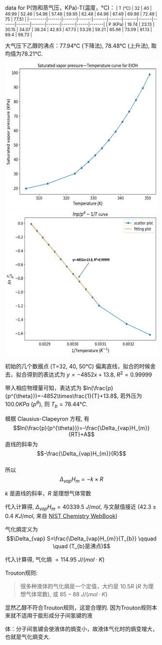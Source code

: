 ﻿<script type="text/javascript" src="http://cdn.mathjax.org/mathjax/latest/MathJax.js?config=TeX-AMS-MML_HTMLorMML"></script>
<script type="text/x-mathjax-config">
        MathJax.Hub.Config({ tex2jax: {inlineMath: [['$', '$']]}, messageStyle: "none" });
</script>
<font size = 4>data for P(饱和蒸气压，KPa)-T(温度，°C)：</font>
| T (°C)  | 32    | 40    | 49.99 | 52.46 | 54.98 | 57.48 | 59.95 | 62.48 | 64.96 | 67.49 | 69.98 | 72.49 | 75   | 77.51 |
|---------|-------|-------|-------|-------|-------|-------|-------|-------|-------|-------|-------|-------|------|-------|
| P (KPa) | 19.74 | 23.13 | 30.15 | 34.07 | 38.24 | 42.83 | 47.73 | 53.26 | 59.21 | 65.96 | 73.09 | 81.13 | 89.4 | 98.73 |

<font size = 4>大气压下乙醇的沸点：77.94°C (下降法), 78.48°C (上升法), 取均值为78.21°C.


<center>
<img src='figures/P-T.png' height=480 width=600>
</center>

<center>
<img src='figures/ln-T^-1.png' height=480 width=600>
</center>

<div STYLE="page-break-after: always;"></div>

<font size = 4>初始的几个数据点 (T=32, 40, 50°C) 偏离直线，拟合的时候舍去，拟合得到的表达式为 $y=-4852x+13.8$, $R^{2}=0.99999$

带入相应物理量可知，表达式为 $ln(\frac{p}{p^{\theta}})=-4852\times\frac{1}{T}+13.8$, 若外压为 $100.0KPa\ (p^{\theta})$, 则 $T_{b}=78.44°C$.

根据 Clausius-Clapeyron 方程, 有$$ln(\frac{p}{p^{\theta}})=-\frac{\Delta_{vap}H_{m}}{RT}+A$$
直线的斜率为 $$-\frac{\Delta_{vap}H_{m}}{R}$$  
所以 $$\Delta_{vap}H_{m}=-k\times R$$

$k$ 是直线的斜率，$R$ 是理想气体常数

代入计算得, $\Delta_{vap}H_{m}=40339.5\ J/mol$, 与文献值接近 ($42.3 ± 0.4\ KJ/mol$, 来自 [NIST Chemistry WebBook](https://webbook.nist.gov/cgi/cbook.cgi?ID=C64175&Units=SI&Mask=4#Thermo-Phase))

气化熵定义为 $$\Delta_{vap} S=\frac{\Delta_{vap}H_{m}}{T_{b}} \qquad \quad (T_{b}是沸点)$$

代入计算得, 气化熵 $= 114.95\ J/(mol·K)$

Trouton规则:
>很多种液体的气化熵是一个定值，大约是 $10.5R$ ($R$ 为理想气体常数), 或 $85-88\ J/(mol·K)$

显然乙醇不符合Trouton规则，这是合理的. 因为Trouton规则本来就不适用于能形成分子间氢键的液

体：分子间氢键会使液体的熵变小，故液体气化时的熵变增大，也就是气化熵变大.</font>

